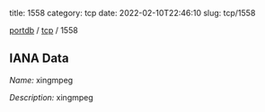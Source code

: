 title: 1558
category: tcp
date: 2022-02-10T22:46:10
slug: tcp/1558

[portdb](/) / [tcp](/category/tcp.html) / 1558


## IANA Data

_Name:_ xingmpeg

_Description:_ xingmpeg

